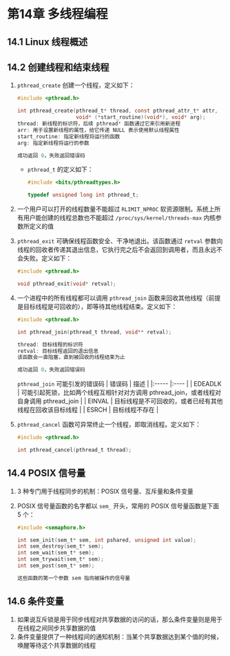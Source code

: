 # 第14章 多线程编程

## 14.1 Linux 线程概述

## 14.2 创建线程和结束线程

1. `pthread_create` 创建一个线程，定义如下：

   ```c
   #include <pthread.h>

   int pthread_create(pthread_t* thread, const pthread_attr_t* attr,
                      void* (*start_routine)(void*), void* arg);
   thread: 新线程的标识符，后续 pthread* 函数通过它来引用新进程
   arr: 用于设置新线程的属性，给它传递 NULL 表示使用默认线程属性
   start_routine: 指定新线程将运行的函数
   arg: 指定新线程将运行的参数

   成功返回 0，失败返回错误码
   ```

   - `pthread_t` 的定义如下：

      ```c
      #include <bits/pthreadtypes.h>

      typedef unsigned long int pthread_t;
      ```

2. 一个用户可以打开的线程数量不能超过 `RLIMIT_NPROC` 软资源限制。系统上所有用户能创建的线程总数也不能超过 `/proc/sys/kernel/threads-max` 内核参数所定义的值

3. `pthread_exit` 可确保线程函数安全、干净地退出。该函数通过 `retval` 参数向线程的回收者传递其退出信息，它执行完之后不会返回到调用者，而且永远不会失败。定义如下：

   ```c
   #include <pthread.h>

   void pthread_exit(void* retval);
   ```

4. 一个进程中的所有线程都可以调用 `pthread_join` 函数来回收其他线程（前提是目标线程是可回收的），即等待其他线程结束。定义如下：

   ```c
   #include <pthread.h>

   int pthread_join(pthread_t thread, void** retval);

   thread: 目标线程的标识符
   retval: 目标线程返回的退出信息
   该函数会一直阻塞，直到被回收的线程结束为止

   成功返回 0，失败返回错误码
   ```

   `pthread_join` 可能引发的错误码
      | 错误码 | 描述 |
      |:----- |:---- |
      | EDEADLK | 可能引起死锁，比如两个线程互相针对对方调用 pthread_join，或者线程对自身调用 pthread_join |
      | EINVAL | 目标线程是不可回收的，或者已经有其他线程在回收该目标线程 |
      | ESRCH | 目标线程不存在 |

5. `pthread_cancel` 函数可异常终止一个线程，即取消线程。定义如下：

   ```c
   #include <pthread.h>

   int pthread_cancel(pthread_t thread);
   ```

## 14.4 POSIX 信号量

1. 3 种专门用于线程同步的机制：POSIX 信号量、互斥量和条件变量
2. POSIX 信号量函数的名字都以 `sem_` 开头，常用的 POSIX 信号量函数是下面 5 个：

   ```c
   #include <semaphore.h>

   int sem_init(sem_t* sem, int pshared, unsigned int value);
   int sem_destroy(sem_t* sem);
   int sem_wait(sem_t* sem);
   int sem_trywait(sem_t* sem);
   int sem_post(sem_t* sem);

   这些函数的第一个参数 sem 指向被操作的信号量
   ```

## 14.6 条件变量

1. 如果说互斥锁是用于同步线程对共享数据的访问的话，那么条件变量则是用于在线程之间同步共享数据的值
2. 条件变量提供了一种线程间的通知机制：当某个共享数据达到某个值的时候，唤醒等待这个共享数据的线程
